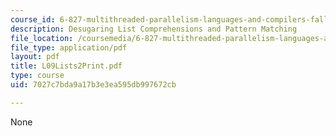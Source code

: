 ```yaml
---
course_id: 6-827-multithreaded-parallelism-languages-and-compilers-fall-2002
description: Desugaring List Comprehensions and Pattern Matching
file_location: /coursemedia/6-827-multithreaded-parallelism-languages-and-compilers-fall-2002/7027c7bda9a17b3e3ea595db997672cb_L09Lists2Print.pdf
file_type: application/pdf
layout: pdf
title: L09Lists2Print.pdf
type: course
uid: 7027c7bda9a17b3e3ea595db997672cb

---
```

None